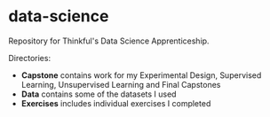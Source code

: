 # data-science

Repository for Thinkful's Data Science Apprenticeship.

Directories:
- __Capstone__ contains work for my Experimental Design, Supervised Learning, Unsupervised Learning and Final Capstones
- __Data__ contains some of the datasets I used
- __Exercises__ includes individual exercises I completed
